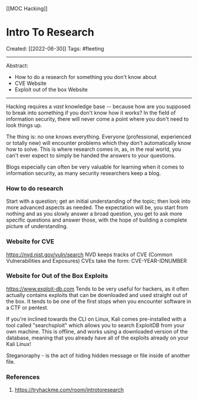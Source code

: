 [[MOC Hacking]]

# Intro To Research
Created:  [[2022-06-30]]
Tags: #fleeting 

---
Abstract:
- How to do a research for something you don't know about
- CVE Website
- Exploit out of the box Website

---
Hacking requires a _vast_ knowledge base -- because how are you supposed to break into something if you don't know how it works? In the field of information security, there will never come a point where you don't need to look things up.


The thing is: no one knows everything. Everyone (professional, experienced or totally new) will encounter problems which they don't automatically know how to solve. This is where research comes in, as, in the real world, you can't ever expect to simply be handed the answers to your questions.



Blogs especially can often be very valuable for learning when it comes to information security, as many security researchers keep a blog.


### How to do research
Start with a question; get an initial understanding of the topic; then look into more advanced aspects as needed. The expectation will be,  you start from nothing and as you slowly answer a broad question, you get to ask more specific questions and answer those, with the hope of building a complete picture of understanding. 



### Website for CVE 
https://nvd.nist.gov/vuln/search
NVD keeps tracks of CVE (Common Vulnerabilities and Exposures)
CVEs take the form: CVE-YEAR-IDNUMBER


### Website for Out of the Box Exploits
https://www.exploit-db.com
Tends to be very useful for hackers, as it often actually contains exploits that can be downloaded and used straight out of the box. It tends to be one of the first stops when you encounter software in a CTF or pentest.

If you're inclined towards the CLI on Linux, Kali comes pre-installed with a tool called "searchsploit" which allows you to search ExploitDB from your own machine. This is offline, and works using a downloaded version of the database, meaning that you already have all of the exploits already on your Kali Linux!








Steganoraphy - is the act of hiding hidden message or file inside of another file. 


### References
1. https://tryhackme.com/room/introtoresearch
